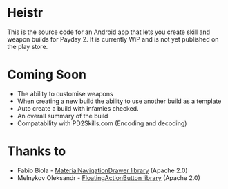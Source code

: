 # Heistr
This is the source code for an Android app that lets you create skill and weapon builds for Payday 2.
It is currently WiP and is not yet published on the play store.

# Coming Soon
 - The ability to customise weapons
 - When creating a new build the ability to use another build as a template
 - Auto create a build with infamies checked.
 - An overall summary of the build
 - Compatability with PD2Skills.com (Encoding and decoding)

# Thanks to
 - Fabio Biola - [MaterialNavigationDrawer library](https://github.com/neokree/MaterialNavigationDrawer) (Apache 2.0)
 - Melnykov Oleksandr - [FloatingActionButton library](https://github.com/makovkastar/FloatingActionButton) (Apache 2.0)
